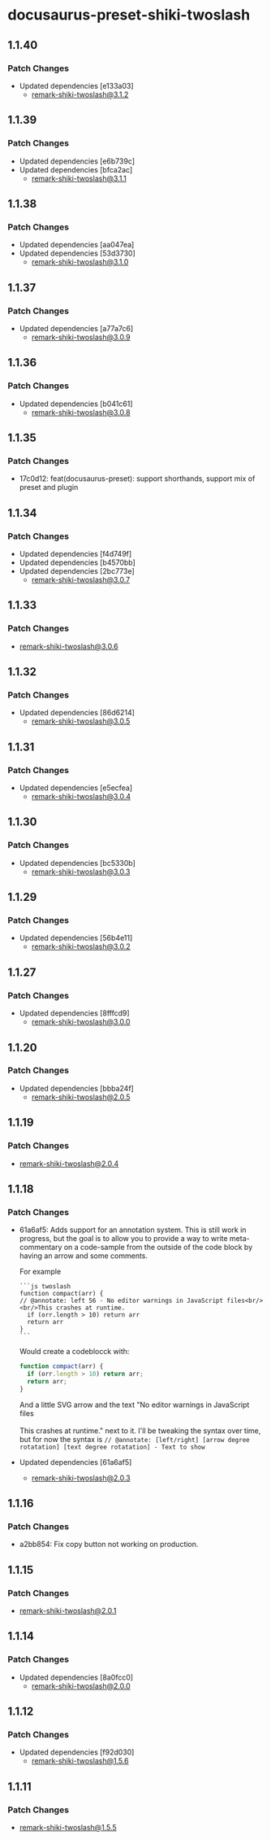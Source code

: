 # docusaurus-preset-shiki-twoslash

## 1.1.40

### Patch Changes

- Updated dependencies [e133a03]
  - remark-shiki-twoslash@3.1.2

## 1.1.39

### Patch Changes

- Updated dependencies [e6b739c]
- Updated dependencies [bfca2ac]
  - remark-shiki-twoslash@3.1.1

## 1.1.38

### Patch Changes

- Updated dependencies [aa047ea]
- Updated dependencies [53d3730]
  - remark-shiki-twoslash@3.1.0

## 1.1.37

### Patch Changes

- Updated dependencies [a77a7c6]
  - remark-shiki-twoslash@3.0.9

## 1.1.36

### Patch Changes

- Updated dependencies [b041c61]
  - remark-shiki-twoslash@3.0.8

## 1.1.35

### Patch Changes

- 17c0d12: feat(docusaurus-preset): support shorthands, support mix of preset and plugin

## 1.1.34

### Patch Changes

- Updated dependencies [f4d749f]
- Updated dependencies [b4570bb]
- Updated dependencies [2bc773e]
  - remark-shiki-twoslash@3.0.7

## 1.1.33

### Patch Changes

- remark-shiki-twoslash@3.0.6

## 1.1.32

### Patch Changes

- Updated dependencies [86d6214]
  - remark-shiki-twoslash@3.0.5

## 1.1.31

### Patch Changes

- Updated dependencies [e5ecfea]
  - remark-shiki-twoslash@3.0.4

## 1.1.30

### Patch Changes

- Updated dependencies [bc5330b]
  - remark-shiki-twoslash@3.0.3

## 1.1.29

### Patch Changes

- Updated dependencies [56b4e11]
  - remark-shiki-twoslash@3.0.2

## 1.1.27

### Patch Changes

- Updated dependencies [8fffcd9]
  - remark-shiki-twoslash@3.0.0

## 1.1.20

### Patch Changes

- Updated dependencies [bbba24f]
  - remark-shiki-twoslash@2.0.5

## 1.1.19

### Patch Changes

- remark-shiki-twoslash@2.0.4

## 1.1.18

### Patch Changes

- 61a6af5: Adds support for an annotation system. This is still work in progress, but the goal is to allow you to provide a way to write meta-commentary on a code-sample from the outside of the code block by having an arrow and some comments.

  For example

  ````
  ```js twoslash
  function compact(arr) {
  // @annotate: left 56 - No editor warnings in JavaScript files<br/><br/>This crashes at runtime.
    if (orr.length > 10) return arr
    return arr
  }
  ```
  ````

  Would create a codeblocck with:

  ```js
  function compact(arr) {
    if (orr.length > 10) return arr;
    return arr;
  }
  ```

  And a little SVG arrow and the text "No editor warnings in JavaScript files<br/><br/>This crashes at runtime." next to it.
  I'll be tweaking the syntax over time, but for now the syntax is `// @annotate: [left/right] [arrow degree rotatation] [text degree rotatation] - Text to show`

- Updated dependencies [61a6af5]
  - remark-shiki-twoslash@2.0.3

## 1.1.16

### Patch Changes

- a2bb854: Fix copy button not working on production.

## 1.1.15

### Patch Changes

- remark-shiki-twoslash@2.0.1

## 1.1.14

### Patch Changes

- Updated dependencies [8a0fcc0]
  - remark-shiki-twoslash@2.0.0

## 1.1.12

### Patch Changes

- Updated dependencies [f92d030]
  - remark-shiki-twoslash@1.5.6

## 1.1.11

### Patch Changes

- remark-shiki-twoslash@1.5.5

